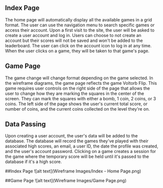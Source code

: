 ## Index Page

The home page will automatically display all the available games in a grid format. The user can use the navigation menu to search specific games or access their account. 
Upon a first visit to the site, the user will be asked to create a user account and log in. Users can choose to not create an account but their scores will not be saved and won't be added to the leaderboard. The user can click on the account icon to log in at any time. 
When the user clicks on a game, they will be taken to that game's page.

## Game Page

The game change will change format depending on the game selected. In the wireframe diagrams, the game page reflects the game Voltorb Flip. 
This game requires user controls on the right side of the page that allows the user to change how they are marking the squares in the center of the screen. They can mark the squares with either a bomb, 1 coin, 2 coins, or 3 coins. 
The left side of the page shows the user's current total score, or number of coins, and the current coins collected on the level they're on. 

## Data Passing

Upon creating a user account, the user's data will be added to the database. The database will record the games they've played with their associated high scores, an email, a user ID, the date the profile was created, and the user's account password. 
Clicking on a game creates a session for the game where the temporary score will be held until it's passed to the database if it's a high score. 


##Index Page
![alt text](Wireframe Images/Index - Home Page.png)


##Game Page
![alt text](Wireframe Images/Game Page.png)
